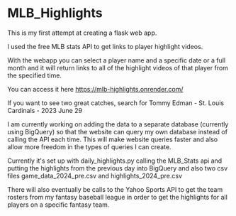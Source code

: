 # MLB_Highlights
This is my first attempt at creating a flask web app. 

I used the free MLB stats API to get links to player highlight videos.

With the webapp you can select a player name and a specific date or a full month and it will return links to all of the highlight videos of that player from the specified time. 

You can access it here https://mlb-highlights.onrender.com/

If you want to see two great catches, search for Tommy Edman - St. Louis Cardinals - 2023 June 29

I am currently working on adding the data to a separate database (currently using BigQuery) so that the website can query my own database instead of calling the API each time. This will make website queries faster and also allow more freedom in the types of queries I can create. 

Currently it's set up with daily_highlights.py calling the MLB_Stats api and putting the highlights from the previous day into BigQuery and also two csv files game_data_2024_pre.csv and highlights_2024_pre.csv 

There will also eventually be calls to the Yahoo Sports API to get the team rosters from my fantasy baseball league in order to get the highlights for all players on a specific fantasy team. 
